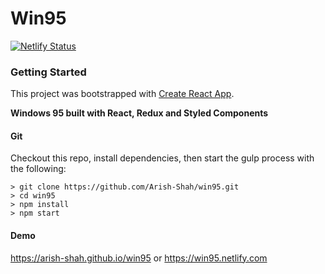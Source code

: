 # Win95

[![Netlify Status](https://api.netlify.com/api/v1/badges/a59b82d5-81ca-43cb-a781-1d8cc5ec7721/deploy-status)](https://app.netlify.com/sites/win95/deploys)

### Getting Started

This project was bootstrapped with [Create React App](https://github.com/facebookincubator/create-react-app).

**Windows 95 built with React, Redux and Styled Components**

#### Git

Checkout this repo, install dependencies, then start the gulp process with the following:

```
> git clone https://github.com/Arish-Shah/win95.git
> cd win95
> npm install
> npm start
```

#### Demo

https://arish-shah.github.io/win95 or https://win95.netlify.com
